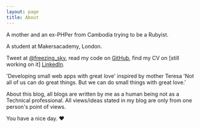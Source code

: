 ```yaml
---
layout: page
title: About
---
```

A mother and an ex-PHPer from Cambodia trying to be a Rubyist.

A student at Makersacademy, London.

Tweet at [@freezing_sky](http://twitter.com/freezing_sky), read my code on [GitHub](http://github.com/keomony), find my CV on [still working on it] [LinkedIn](https://www.linkedin.com/in/keomony-khun-682378129).

'Developing small web apps with great love' inspired by mother Teresa 'Not all of us can do great things. But we can do small things with great love.'

About this blog, all blogs are written by me as a human being not as a Technical professional. All views/ideas stated in my blog are only from one person's point of views.

You have a nice day. ♥
